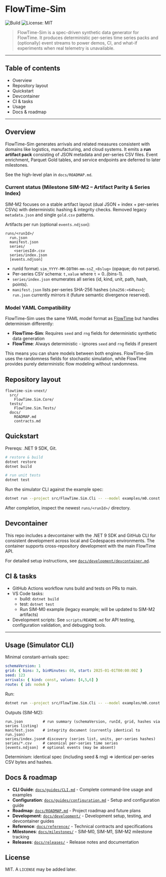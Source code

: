 # FlowTime-Sim

![Build](https://github.com/23min/FlowTime-Sim/actions/workflows/build.yml/badge.svg?branch=main)
![License: MIT](https://img.shields.io/badge/License-MIT-yellow.svg)

> FlowTime-Sim is a spec-driven synthetic data generator for FlowTime. It produces deterministic per-series time series packs and (optionally) event streams to power demos, CI, and what-if experiments when real telemetry is unavailable.

---

## Table of contents

- Overview
- Repository layout
- Quickstart
- Devcontainer
- CI & tasks
- Usage
- Docs & roadmap

---

## Overview

FlowTime-Sim generates arrivals and related measures consistent with domains like logistics, manufacturing, and cloud systems. It emits a **run artifact pack** consisting of JSON metadata and per-series CSV files. Event enrichment, Parquet Gold tables, and service endpoints are deferred to later milestones.

See the high-level plan in `docs/ROADMAP.md`.

### Current status (Milestone SIM-M2 – Artifact Parity & Series Index)

SIM-M2 focuses on a stable artifact layout (dual JSON + index + per-series CSVs) with deterministic hashing & integrity checks. Removed legacy `metadata.json` and single `gold.csv` patterns.

Artifacts per run (optional `events.ndjson`):
```
runs/<runId>/
  run.json
  manifest.json
  series/
    <seriesId>.csv
  series/index.json
  [events.ndjson]
```
- runId format: `sim_YYYY-MM-DDTHH-mm-ssZ_<8slug>` (opaque; do not parse).
- Per-series CSV schema: `t,value` where `t` = 0..(bins-1).
- `series/index.json` enumerates all series (id, kind, unit, path, hash, points).
- `manifest.json` lists per-series SHA-256 hashes (`sha256:<64hex>`); `run.json` currently mirrors it (future semantic divergence reserved).

### Model YAML Compatibility

FlowTime-Sim uses the same YAML model format as [FlowTime](https://github.com/23min/FlowTime) but handles determinism differently:

- **FlowTime-Sim**: Requires `seed` and `rng` fields for deterministic synthetic data generation
- **FlowTime**: Always deterministic - ignores `seed` and `rng` fields if present

This means you can share models between both engines. FlowTime-Sim uses the randomness fields for stochastic simulation, while FlowTime provides purely deterministic flow modeling without randomness.

## Repository layout

```
flowtime-sim-vnext/
  src/
    FlowTime.Sim.Core/
  tests/
    FlowTime.Sim.Tests/
  docs/
    ROADMAP.md
    contracts.md
```

## Quickstart

Prereqs: .NET 9 SDK, Git.

```bash
# restore & build
dotnet restore
dotnet build

# run unit tests
dotnet test
```

Run the simulator CLI against the example spec:

```bash
dotnet run --project src/FlowTime.Sim.Cli -- --model examples/m0.const.yaml --out runs
```

After completion, inspect the newest `runs/<runId>/` directory.

## Devcontainer

This repo includes a devcontainer with the .NET 9 SDK and GitHub CLI for consistent development across local and Codespaces environments. The container supports cross-repository development with the main FlowTime API.

For detailed setup instructions, see [`docs/development/devcontainer.md`](docs/development/devcontainer.md).

## CI & tasks

- GitHub Actions workflow runs build and tests on PRs to main.
- VS Code tasks:
  - build: `dotnet build`
  - test: `dotnet test`
  - Run SIM-M0 example (legacy example; will be updated to SIM-M2 artifacts)
- Development scripts: See `scripts/README.md` for API testing, configuration validation, and debugging tools.

---

## Usage (Simulator CLI)

Minimal constant-arrivals spec:
```yaml
schemaVersion: 1
grid: { bins: 3, binMinutes: 60, start: 2025-01-01T00:00:00Z }
seed: 123
arrivals: { kind: const, values: [4,5,6] }
route: { id: nodeA }
```
Run:
```bash
dotnet run --project src/FlowTime.Sim.Cli -- --model examples/m0.const.yaml --out runs
```
Outputs (SIM-M2):
```
run.json         # run summary (schemaVersion, runId, grid, hashes via series listing)
manifest.json    # integrity document (currently identical to run.json)
series/index.json# discovery (series list, units, per-series hashes)
series/*.csv     # canonical per-series time series
[events.ndjson]  # optional events (may be absent)
```
Determinism: identical spec (including seed & rng) ⇒ identical per-series CSV bytes and hashes.

## Docs & roadmap

- **CLI Guide**: [`docs/guides/CLI.md`](docs/guides/CLI.md) - Complete command-line usage and examples
- **Configuration**: [`docs/guides/configuration.md`](docs/guides/configuration.md) - Setup and configuration guide
- **Roadmap**: [`docs/ROADMAP.md`](docs/ROADMAP.md) - Project roadmap and future plans
- **Development**: [`docs/development/`](docs/development/) - Development setup, testing, and devcontainer guides
- **Reference**: [`docs/reference/`](docs/reference/) - Technical contracts and specifications
- **Milestones**: [`docs/milestones/`](docs/milestones/) - SIM-M0, SIM-M1, SIM-M2 milestone tracking
- **Releases**: [`docs/releases/`](docs/releases/) - Release notes and documentation

## License

MIT. A `LICENSE` may be added later.

